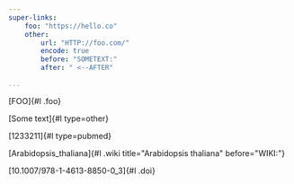 ```yaml
---
super-links:
    foo: "https://hello.co"
    other:
        url: "HTTP://foo.com/"
        encode: true
        before: "SOMETEXT:"
        after: " <--AFTER"

...
```


[FOO]{#l .foo}

[Some text]{#l type=other}

[1233211]{#l type=pubmed}  

[Arabidopsis_thaliana]{#l .wiki title="Arabidopsis thaliana" before="WIKI:"}

[10.1007/978-1-4613-8850-0_3]{#l .doi}

